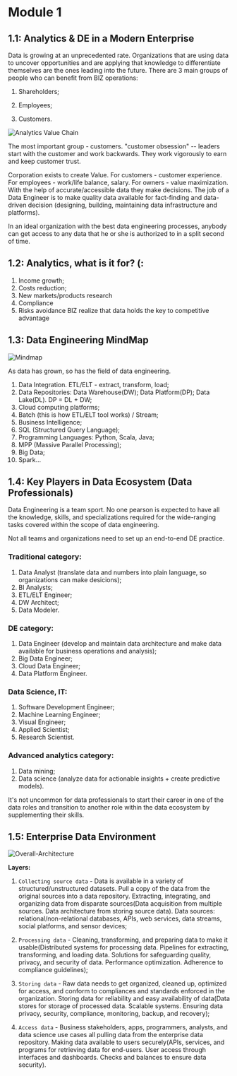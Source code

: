 # Module 1

## 1.1: Analytics & DE in a Modern Enterprise 

Data is growing at an unprecedented rate. Organizations that are using data to uncover opportunities and are applying that knowledge to differentiate themselves are the ones leading into the future. There are 3 main groups of people who can benefit from BIZ operations: 

1. Shareholders; 

2. Employees; 

3. Customers. 


![Analytics Value Chain](https://rockyourdata.cloud/wp-content/uploads/2019/02/Screen-Shot-2019-02-11-at-8.58.28-PM.png)

The most important group - customers. "customer obsession" -- leaders start with the customer and work backwards. They work vigorously to earn and keep customer trust. 

Corporation exists to create Value. For customers - customer experience. For employees - work/life balance, salary. For owners - value maximization. With the help of accurate/accessible data they make decisions. The job of a Data Engineer is to make quality data available for fact-finding and data-driven decision (designing, building, maintaining data infrastructure and platforms). 

In an ideal organization with the best data engineering processes, anybody can get access to any data that he or she is authorized to in a split second of time.

## 1.2: Analytics, what is it for? (: 

1. Income growth;
2. Costs reduction; 
3. New markets/products research
4. Compliance
5. Risks avoidance
BIZ realize that data holds the key to competitive advantage

## 1.3: Data Engineering MindMap 

![Mindmap](https://user-images.githubusercontent.com/65634544/83002336-4a252e80-a050-11ea-884a-aad96a181f74.jpg)

As data has grown, so has the field of data engineering.

1. Data Integration. ETL/ELT - extract, transform, load; 
2. Data Repositories: Data Warehouse(DW); Data Platform(DP); Data Lake(DL). DP = DL + DW; 
3. Cloud computing platforms; 
4. Batch (this is how ETL/ELT tool works) / Stream;
5. Business Intelligence;
6. SQL (Structured Query Language);
7. Programming Languages: Python, Scala, Java;
8. MPP (Massive Parallel Processing);
9. Big Data;
10. Spark...

## 1.4: Key Players in Data Ecosystem (Data Professionals)

Data Engineering is a team sport. No one pearson is expected to have all the knowledge, skills, and specializations required for the wide-ranging tasks covered within the scope of data engineering.

Not all teams and organizations need to set up an end-to-end DE practice.

### Traditional category:
1. Data Analyst (translate data and numbers into plain language, so organizations can make desicions);
2. BI Analysts;
3. ETL/ELT Engineer;
4. DW Architect;
5. Data Modeler. 

### DE category:
1. Data Engineer (develop and maintain data architecture and make data available for business operations and analysis);
2. Big Data Engineer;
3. Cloud Data Engineer;
4. Data Platform Engineer.

### Data Science, IT:
1. Software Development Engineer;
2. Machine Learning Engineer;
3. Visual Engineer; 
4. Applied Scientist; 
5. Research Scientist.

### Advanced analytics category:
1. Data mining;
2. Data science (analyze data for actionable insights + create predictive models).

It's not uncommon for data professionals to start their career in one of the data roles and transition to another role within the data ecosystem by supplementing their skills.

## 1.5: Enterprise Data Environment

![Overall-Architecture](https://user-images.githubusercontent.com/65634544/83002262-2feb5080-a050-11ea-93f1-3fe6196c973a.png)

**Layers:**
1. `Collecting source data` - Data is available in a variety of structured/unstructured datasets. Pull a copy of the data from the original sources into a data repository. Extracting, integrating, and organizing data from disparate sources(Data acquisition from multiple sources. Data architecture from storing source data).
Data sources: relational/non-relational databases, APIs, web services, data streams, social platforms, and sensor devices;

2. `Processing data` - Cleaning, transforming, and preparing data to make it usable(Distributed systems for processing data. Pipelines for extracting, transforming, and loading data. Solutions for safeguarding quality, privacy, and security of data. Performance optimization. Adherence to compliance guidelines);

3. `Storing data` - Raw data needs to get organized, cleaned up, optimized for access, and conform to compliances and standards enforced in the organization. Storing data for reliability and easy availability of data(Data stores for storage of processed data. Scalable systems. Ensuring data privacy, security, compliance, monitoring, backup, and recovery);

4. `Access data` - Business stakeholders, apps, programmers, analysts, and data science use cases all pulling data from the enterprise data repository. Making data available to users securely(APIs, services, and programs for retrieving data for end-users. User access through interfaces and dashboards. Checks and balances to ensure data security).





